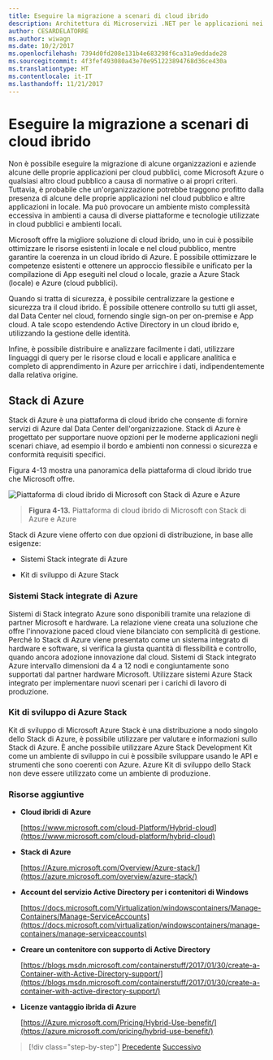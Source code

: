 ```yaml
---
title: Eseguire la migrazione a scenari di cloud ibrido
description: Architettura di Microservizi .NET per le applicazioni nei contenitori .NET | Eseguire la migrazione a scenari di cloud ibrido
author: CESARDELATORRE
ms.author: wiwagn
ms.date: 10/2/2017
ms.openlocfilehash: 7394d0fd208e131b4e683298f6ca31a9eddade28
ms.sourcegitcommit: 4f3fef493080a43e70e951223894768d36ce430a
ms.translationtype: HT
ms.contentlocale: it-IT
ms.lasthandoff: 11/21/2017
---
```

# <a name="migrate-to-hybrid-cloud-scenarios"></a>Eseguire la migrazione a scenari di cloud ibrido

Non è possibile eseguire la migrazione di alcune organizzazioni e aziende alcune delle proprie applicazioni per cloud pubblici, come Microsoft Azure o qualsiasi altro cloud pubblico a causa di normative o ai propri criteri. Tuttavia, è probabile che un'organizzazione potrebbe traggono profitto dalla presenza di alcune delle proprie applicazioni nel cloud pubblico e altre applicazioni in locale. Ma può provocare un ambiente misto complessità eccessiva in ambienti a causa di diverse piattaforme e tecnologie utilizzate in cloud pubblici e ambienti locali.

Microsoft offre la migliore soluzione di cloud ibrido, uno in cui è possibile ottimizzare le risorse esistenti in locale e nel cloud pubblico, mentre garantire la coerenza in un cloud ibrido di Azure. È possibile ottimizzare le competenze esistenti e ottenere un approccio flessibile e unificato per la compilazione di App eseguiti nel cloud o locale, grazie a Azure Stack (locale) e Azure (cloud pubblici).

Quando si tratta di sicurezza, è possibile centralizzare la gestione e sicurezza tra il cloud ibrido. È possibile ottenere controllo su tutti gli asset, dal Data Center nel cloud, fornendo single sign-on per on-premise e App cloud. A tale scopo estendendo Active Directory in un cloud ibrido e, utilizzando la gestione delle identità.

Infine, è possibile distribuire e analizzare facilmente i dati, utilizzare linguaggi di query per le risorse cloud e locali e applicare analitica e completo di apprendimento in Azure per arricchire i dati, indipendentemente dalla relativa origine.

## <a name="azure-stack"></a>Stack di Azure

Stack di Azure è una piattaforma di cloud ibrido che consente di fornire servizi di Azure dal Data Center dell'organizzazione. Stack di Azure è progettato per supportare nuove opzioni per le moderne applicazioni negli scenari chiave, ad esempio il bordo e ambienti non connessi o sicurezza e conformità requisiti specifici.

Figura 4-13 mostra una panoramica della piattaforma di cloud ibrido true che Microsoft offre.

![Piattaforma di cloud ibrido di Microsoft con Stack di Azure e Azure](./media/image13.jpg)

> **Figura 4-13.** Piattaforma di cloud ibrido di Microsoft con Stack di Azure e Azure

Stack di Azure viene offerto con due opzioni di distribuzione, in base alle esigenze:

-   Sistemi Stack integrate di Azure

-   Kit di sviluppo di Azure Stack

### <a name="azure-stack-integrated-systems"></a>Sistemi Stack integrate di Azure

Sistemi di Stack integrato Azure sono disponibili tramite una relazione di partner Microsoft e hardware. La relazione viene creata una soluzione che offre l'innovazione paced cloud viene bilanciato con semplicità di gestione. Perché lo Stack di Azure viene presentato come un sistema integrato di hardware e software, si verifica la giusta quantità di flessibilità e controllo, quando ancora adozione innovazione dal cloud. Sistemi di Stack integrato Azure intervallo dimensioni da 4 a 12 nodi e congiuntamente sono supportati dal partner hardware Microsoft. Utilizzare sistemi Azure Stack integrato per implementare nuovi scenari per i carichi di lavoro di produzione.

### <a name="azure-stack-development-kit"></a>Kit di sviluppo di Azure Stack

Kit di sviluppo di Microsoft Azure Stack è una distribuzione a nodo singolo dello Stack di Azure, è possibile utilizzare per valutare e informazioni sullo Stack di Azure. È anche possibile utilizzare Azure Stack Development Kit come un ambiente di sviluppo in cui è possibile sviluppare usando le API e strumenti che sono coerenti con Azure. Azure Kit di sviluppo dello Stack non deve essere utilizzato come un ambiente di produzione.

### <a name="additional-resources"></a>Risorse aggiuntive

-   **Cloud ibridi di Azure**

    [https://www.microsoft.com/cloud-Platform/Hybrid-cloud](https://www.microsoft.com/cloud-platform/hybrid-cloud)

-   **Stack di Azure**

    [https://Azure.microsoft.com/Overview/Azure-stack/](https://azure.microsoft.com/overview/azure-stack/)

-   **Account del servizio Active Directory per i contenitori di Windows**

    [https://docs.microsoft.com/Virtualization/windowscontainers/Manage-Containers/Manage-ServiceAccounts](https://docs.microsoft.com/virtualization/windowscontainers/manage-containers/manage-serviceaccounts)

-   **Creare un contenitore con supporto di Active Directory**

    [https://blogs.msdn.microsoft.com/containerstuff/2017/01/30/create-a-Container-with-Active-Directory-support/](https://blogs.msdn.microsoft.com/containerstuff/2017/01/30/create-a-container-with-active-directory-support/)

-   **Licenze vantaggio ibrida di Azure**

    [https://Azure.microsoft.com/Pricing/Hybrid-Use-benefit/](https://azure.microsoft.com/pricing/hybrid-use-benefit/)

>[!div class="step-by-step"]
[Precedente](modernize-your-apps-lifecycle-with-ci-cd-pipelines-and-devops-tools-in-the-cloud.md)
[Successivo](../walkthroughs-technical-get-started-overview.md)
